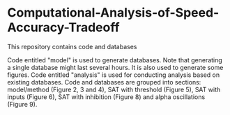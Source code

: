 # Computational-Analysis-of-Speed-Accuracy-Tradeoff
This repository contains code and databases

Code entitled "model" is used to generate databases. Note that generating a single database might last several hours. It is also used to generate some figures.
Code entitled "analysis" is used for conducting analysis based on existing databases. 
Code and databases are grouped into sections: model/method (Figure 2, 3 and 4), SAT with threshold (Figure 5), SAT with inputs (Figure 6), SAT with inhibition (Figure 8) and alpha oscillations (Figure 9). 
